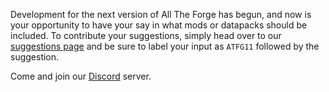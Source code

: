 Development for the next version of All The Forge has begun, and now is your opportunity to have your say in what mods or datapacks should be included. To contribute your suggestions, simply head over to our [suggestions page](https://ampznetwork.com/forum/suggestions/4) and be sure to label your input as `ATFG11` followed by the suggestion.

Come and join our [Discord](https://discord.ampznetwork.com) server. 

